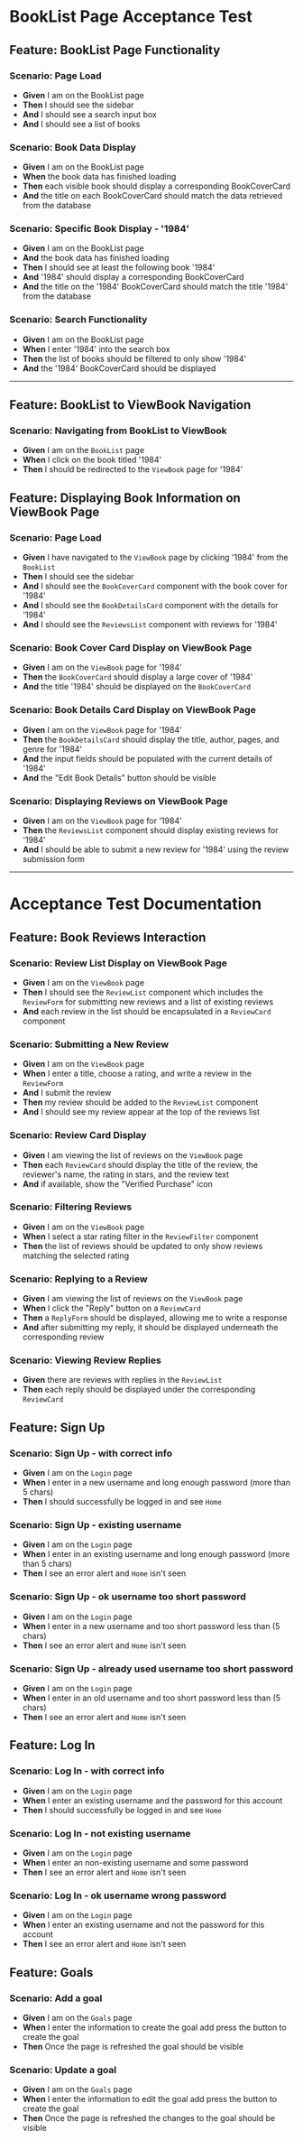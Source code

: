 # BookList Page Acceptance Test

## Feature: BookList Page Functionality

### Scenario: Page Load
- **Given** I am on the BookList page
- **Then** I should see the sidebar
- **And** I should see a search input box
- **And** I should see a list of books

### Scenario: Book Data Display
- **Given** I am on the BookList page
- **When** the book data has finished loading
- **Then** each visible book should display a corresponding BookCoverCard
- **And** the title on each BookCoverCard should match the data retrieved from the database

### Scenario: Specific Book Display - '1984'
- **Given** I am on the BookList page
- **And** the book data has finished loading
- **Then** I should see at least the following book '1984'
- **And** '1984' should display a corresponding BookCoverCard
- **And** the title on the '1984' BookCoverCard should match the title '1984' from the database

### Scenario: Search Functionality
- **Given** I am on the BookList page
- **When** I enter '1984' into the search box
- **Then** the list of books should be filtered to only show '1984'
- **And** the '1984' BookCoverCard should be displayed

---

## Feature: BookList to ViewBook Navigation

### Scenario: Navigating from BookList to ViewBook
- **Given** I am on the `BookList` page
- **When** I click on the book titled '1984'
- **Then** I should be redirected to the `ViewBook` page for '1984'

## Feature: Displaying Book Information on ViewBook Page

### Scenario: Page Load
- **Given** I have navigated to the `ViewBook` page by clicking '1984' from the `BookList`
- **Then** I should see the sidebar
- **And** I should see the `BookCoverCard` component with the book cover for '1984'
- **And** I should see the `BookDetailsCard` component with the details for '1984'
- **And** I should see the `ReviewsList` component with reviews for '1984'

### Scenario: Book Cover Card Display on ViewBook Page
- **Given** I am on the `ViewBook` page for '1984'
- **Then** the `BookCoverCard` should display a large cover of '1984'
- **And** the title '1984' should be displayed on the `BookCoverCard`

### Scenario: Book Details Card Display on ViewBook Page
- **Given** I am on the `ViewBook` page for '1984'
- **Then** the `BookDetailsCard` should display the title, author, pages, and genre for '1984'
- **And** the input fields should be populated with the current details of '1984'
- **And** the "Edit Book Details" button should be visible

### Scenario: Displaying Reviews on ViewBook Page
- **Given** I am on the `ViewBook` page for '1984'
- **Then** the `ReviewsList` component should display existing reviews for '1984'
- **And** I should be able to submit a new review for '1984' using the review submission form

---

# Acceptance Test Documentation

## Feature: Book Reviews Interaction

### Scenario: Review List Display on ViewBook Page
- **Given** I am on the `ViewBook` page
- **Then** I should see the `ReviewList` component which includes the `ReviewForm` for submitting new reviews and a list of existing reviews
- **And** each review in the list should be encapsulated in a `ReviewCard` component

### Scenario: Submitting a New Review
- **Given** I am on the `ViewBook` page
- **When** I enter a title, choose a rating, and write a review in the `ReviewForm`
- **And** I submit the review
- **Then** my review should be added to the `ReviewList` component
- **And** I should see my review appear at the top of the reviews list

### Scenario: Review Card Display
- **Given** I am viewing the list of reviews on the `ViewBook` page
- **Then** each `ReviewCard` should display the title of the review, the reviewer's name, the rating in stars, and the review text
- **And** if available, show the "Verified Purchase" icon

### Scenario: Filtering Reviews
- **Given** I am on the `ViewBook` page
- **When** I select a star rating filter in the `ReviewFilter` component
- **Then** the list of reviews should be updated to only show reviews matching the selected rating

### Scenario: Replying to a Review
- **Given** I am viewing the list of reviews on the `ViewBook` page
- **When** I click the "Reply" button on a `ReviewCard`
- **Then** a `ReplyForm` should be displayed, allowing me to write a response
- **And** after submitting my reply, it should be displayed underneath the corresponding review

### Scenario: Viewing Review Replies
- **Given** there are reviews with replies in the `ReviewList`
- **Then** each reply should be displayed under the corresponding `ReviewCard`

## Feature: Sign Up

### Scenario: Sign Up - with correct info
- **Given** I am on the `Login` page
- **When** I enter in a new username and long enough password (more than 5 chars)
- **Then** I should successfully be logged in and see `Home`

### Scenario: Sign Up - existing username
- **Given** I am on the `Login` page
- **When** I enter in an existing username and long enough password (more than 5 chars)
- **Then** I see an error alert and `Home` isn't seen 

### Scenario: Sign Up - ok username too short password
- **Given** I am on the `Login` page
- **When** I enter in a new username and too short password less than (5 chars)
- **Then** I see an error alert and `Home` isn't seen 

### Scenario: Sign Up - already used username too short password
- **Given** I am on the `Login` page
- **When** I enter in an old username and too short password less than (5 chars)
- **Then** I see an error alert and `Home` isn't seen 

## Feature: Log In

### Scenario: Log In - with correct info
- **Given** I am on the `Login` page
- **When** I enter an existing username and the password for this account
- **Then** I should successfully be logged in and see `Home`

### Scenario: Log In - not existing username
- **Given** I am on the `Login` page
- **When** I enter an non-existing username and some password
- **Then** I see an error alert and `Home` isn't seen 

### Scenario: Log In - ok username wrong password
- **Given** I am on the `Login` page
- **When** I enter an existing username and not the password for this account
- **Then** I see an error alert and `Home` isn't seen 

## Feature: Goals

### Scenario: Add a goal
- **Given** I am on the `Goals` page
- **When** I enter the information to create the goal add press the button to create the goal
- **Then** Once the page is refreshed the goal should be visible

### Scenario: Update a goal
- **Given** I am on the `Goals` page
- **When** I enter the information to edit the goal add press the button to create the goal
- **Then** Once the page is refreshed the changes to the goal should be visible

